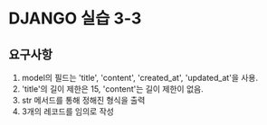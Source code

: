# DJANGO 실습 3-3

## 요구사항
  1. model의 필드는 'title', 'content', 'created_at', 'updated_at'을 사용.
  2. 'title'의 길이 제한은 15, 'content'는 길이 제한이 없음.
  3. str 메서드를 통해 정해진 형식을 출력
  4. 3개의 레코드를 임의로 작성